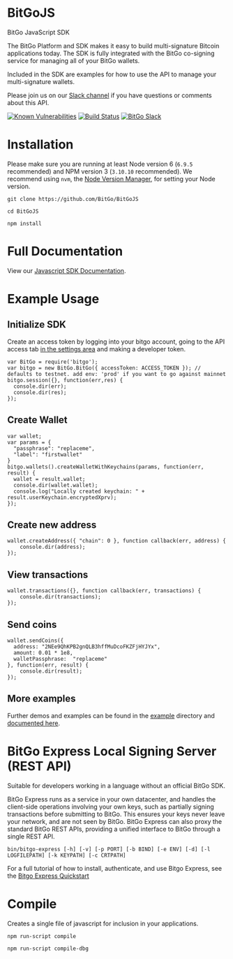 BitGoJS
=======

BitGo JavaScript SDK

The BitGo Platform and SDK makes it easy to build multi-signature Bitcoin applications today.
The SDK is fully integrated with the BitGo co-signing service for managing all of your BitGo wallets.

Included in the SDK are examples for how to use the API to manage your multi-signature wallets.

Please join us on our [Slack channel](https://slack.bitgo.com) if you have questions or comments about this API.

[![Known Vulnerabilities](https://snyk.io/test/npm/bitgo/badge.svg)](https://snyk.io/test/npm/bitgo) [![Build Status](https://travis-ci.org/BitGo/BitGoJS.png?branch=master)](https://travis-ci.org/BitGo/BitGoJS) [![BitGo Slack](https://slack.bitgo.com/badge.svg)](https://slack.bitgo.com)

# Installation

Please make sure you are running at least Node version 6 (`6.9.5` recommended) and NPM version 3 (`3.10.10` recommended).
We recommend using `nvm`, the [Node Version Manager](https://github.com/creationix/nvm/blob/master/README.markdown#installation), for setting your Node version.

`git clone https://github.com/BitGo/BitGoJS`

`cd BitGoJS`

`npm install`

# Full Documentation

View our [Javascript SDK Documentation](https://www.bitgo.com/api/?javascript#authentication).

# Example Usage

## Initialize SDK
Create an access token by logging into your bitgo account, going to the API access tab [in the settings area](https://www.bitgo.com/settings) and making a developer token.
```
var BitGo = require('bitgo');
var bitgo = new BitGo.BitGo({ accessToken: ACCESS_TOKEN }); // defaults to testnet. add env: 'prod' if you want to go against mainnet
bitgo.session({}, function(err,res) {
  console.dir(err);
  console.dir(res);
});
```

## Create Wallet
```
var wallet;
var params = { 
  "passphrase": "replaceme", 
  "label": "firstwallet"
}
bitgo.wallets().createWalletWithKeychains(params, function(err, result) {
  wallet = result.wallet; 
  console.dir(wallet.wallet);
  console.log("Locally created keychain: " + result.userKeychain.encryptedXprv);
});
```

## Create new address
```
wallet.createAddress({ "chain": 0 }, function callback(err, address) {
    console.dir(address);
});
```

## View transactions
```
wallet.transactions({}, function callback(err, transactions) {
    console.dir(transactions);
});
```

## Send coins
```
wallet.sendCoins({ 
  address: "2NEe9QhKPB2gnQLB3hffMuDcoFKZFjHYJYx", 
  amount: 0.01 * 1e8, 
  walletPassphrase:  "replaceme" 
}, function(err, result) {
    console.dir(result);
});
```

## More examples
Further demos and examples can be found in the [example](example/) directory and [documented here](https://www.bitgo.com/api/?javascript#examples).

# BitGo Express Local Signing Server (REST API)

Suitable for developers working in a language without an official BitGo SDK.

BitGo Express runs as a service in your own datacenter, and handles the client-side operations involving your own keys, such as partially signing transactions before submitting to BitGo.
This ensures your keys never leave your network, and are not seen by BitGo. BitGo Express can also proxy the standard BitGo REST APIs, providing a unified interface to BitGo through a single REST API.

`bin/bitgo-express [-h] [-v] [-p PORT] [-b BIND] [-e ENV] [-d] [-l LOGFILEPATH] [-k KEYPATH] [-c CRTPATH]`

For a full tutorial of how to install, authenticate, and use Bitgo Express, see the [Bitgo Express Quickstart](https://platform.bitgo.com/blog/post/bitgo-express-quickstart)

# Compile

Creates a single file of javascript for inclusion in your applications.

`npm run-script compile`

`npm run-script compile-dbg`
